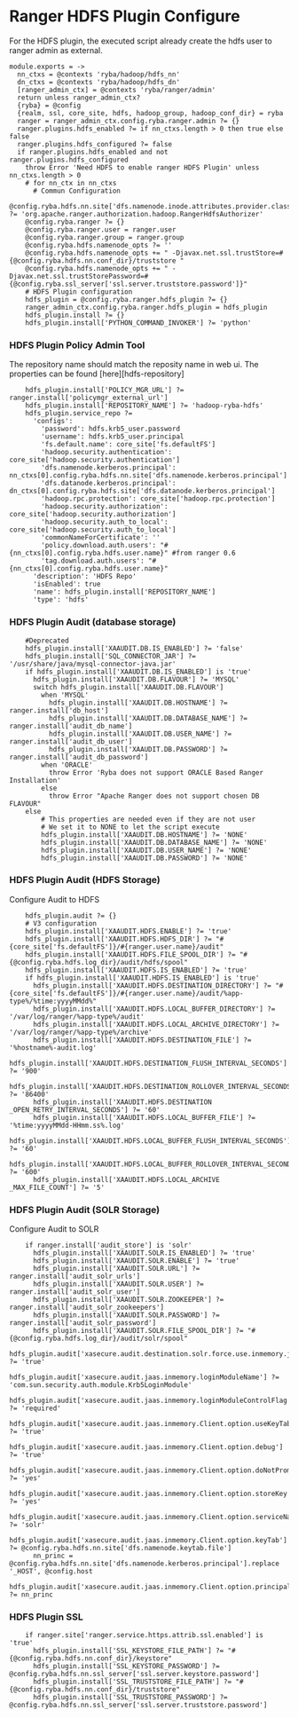 
# Ranger HDFS Plugin Configure

For the HDFS plugin, the executed script already create the hdfs user to ranger admin
as external.

    module.exports = ->
      nn_ctxs = @contexts 'ryba/hadoop/hdfs_nn'
      dn_ctxs = @contexts 'ryba/hadoop/hdfs_dn'
      [ranger_admin_ctx] = @contexts 'ryba/ranger/admin'
      return unless ranger_admin_ctx?
      {ryba} = @config
      {realm, ssl, core_site, hdfs, hadoop_group, hadoop_conf_dir} = ryba
      ranger = ranger_admin_ctx.config.ryba.ranger.admin ?= {}
      ranger.plugins.hdfs_enabled ?= if nn_ctxs.length > 0 then true else false
      ranger.plugins.hdfs_configured ?= false
      if ranger.plugins.hdfs_enabled and not ranger.plugins.hdfs_configured
        throw Error 'Need HDFS to enable ranger HDFS Plugin' unless nn_ctxs.length > 0
        # for nn_ctx in nn_ctxs
          # Commun Configuration
        @config.ryba.hdfs.nn.site['dfs.namenode.inode.attributes.provider.class'] ?= 'org.apache.ranger.authorization.hadoop.RangerHdfsAuthorizer'
        @config.ryba.ranger ?= {}
        @config.ryba.ranger.user = ranger.user
        @config.ryba.ranger.group = ranger.group
        @config.ryba.hdfs.namenode_opts ?= ''
        @config.ryba.hdfs.namenode_opts += " -Djavax.net.ssl.trustStore=#{@config.ryba.hdfs.nn.conf_dir}/truststore "
        @config.ryba.hdfs.namenode_opts += " -Djavax.net.ssl.trustStorePassword=#{@config.ryba.ssl_server['ssl.server.truststore.password']}"
        # HDFS Plugin configuration
        hdfs_plugin = @config.ryba.ranger.hdfs_plugin ?= {}
        ranger_admin_ctx.config.ryba.ranger.hdfs_plugin = hdfs_plugin
        hdfs_plugin.install ?= {}
        hdfs_plugin.install['PYTHON_COMMAND_INVOKER'] ?= 'python'

### HDFS Plugin Policy Admin Tool
The repository name should match the reposity name in web ui.
The properties can be found [here][hdfs-repository]

        hdfs_plugin.install['POLICY_MGR_URL'] ?= ranger.install['policymgr_external_url']
        hdfs_plugin.install['REPOSITORY_NAME'] ?= 'hadoop-ryba-hdfs'
        hdfs_plugin.service_repo ?=
          'configs':
            'password': hdfs.krb5_user.password
            'username': hdfs.krb5_user.principal
            'fs.default.name': core_site['fs.defaultFS']
            'hadoop.security.authentication': core_site['hadoop.security.authentication']
            'dfs.namenode.kerberos.principal': nn_ctxs[0].config.ryba.hdfs.nn.site['dfs.namenode.kerberos.principal']
            'dfs.datanode.kerberos.principal': dn_ctxs[0].config.ryba.hdfs.site['dfs.datanode.kerberos.principal']
            'hadoop.rpc.protection': core_site['hadoop.rpc.protection']
            'hadoop.security.authorization': core_site['hadoop.security.authorization']
            'hadoop.security.auth_to_local': core_site['hadoop.security.auth_to_local']
            'commonNameForCertificate': ''
            'policy.download.auth.users': "#{nn_ctxs[0].config.ryba.hdfs.user.name}" #from ranger 0.6
            'tag.download.auth.users': "#{nn_ctxs[0].config.ryba.hdfs.user.name}"
          'description': 'HDFS Repo'
          'isEnabled': true
          'name': hdfs_plugin.install['REPOSITORY_NAME']
          'type': 'hdfs'

### HDFS Plugin Audit (database storage)

        #Deprecated
        hdfs_plugin.install['XAAUDIT.DB.IS_ENABLED'] ?= 'false'
        hdfs_plugin.install['SQL_CONNECTOR_JAR'] ?= '/usr/share/java/mysql-connector-java.jar'
        if hdfs_plugin.install['XAAUDIT.DB.IS_ENABLED'] is 'true'
          hdfs_plugin.install['XAAUDIT.DB.FLAVOUR'] ?= 'MYSQL'
          switch hdfs_plugin.install['XAAUDIT.DB.FLAVOUR']
            when 'MYSQL'
              hdfs_plugin.install['XAAUDIT.DB.HOSTNAME'] ?= ranger.install['db_host']
              hdfs_plugin.install['XAAUDIT.DB.DATABASE_NAME'] ?= ranger.install['audit_db_name']
              hdfs_plugin.install['XAAUDIT.DB.USER_NAME'] ?= ranger.install['audit_db_user']
              hdfs_plugin.install['XAAUDIT.DB.PASSWORD'] ?= ranger.install['audit_db_password']
            when 'ORACLE'
              throw Error 'Ryba does not support ORACLE Based Ranger Installation'
            else
              throw Error "Apache Ranger does not support chosen DB FLAVOUR"
        else
            # This properties are needed even if they are not user
            # We set it to NONE to let the script execute
            hdfs_plugin.install['XAAUDIT.DB.HOSTNAME'] ?= 'NONE'
            hdfs_plugin.install['XAAUDIT.DB.DATABASE_NAME'] ?= 'NONE'
            hdfs_plugin.install['XAAUDIT.DB.USER_NAME'] ?= 'NONE'
            hdfs_plugin.install['XAAUDIT.DB.PASSWORD'] ?= 'NONE'

### HDFS Plugin Audit (HDFS Storage)
Configure Audit to HDFS

        hdfs_plugin.audit ?= {}
        # V3 configuration
        hdfs_plugin.install['XAAUDIT.HDFS.ENABLE'] ?= 'true'
        hdfs_plugin.install['XAAUDIT.HDFS.HDFS_DIR'] ?= "#{core_site['fs.defaultFS']}/#{ranger.user.name}/audit"
        hdfs_plugin.install['XAAUDIT.HDFS.FILE_SPOOL_DIR'] ?= "#{@config.ryba.hdfs.log_dir}/audit/hdfs/spool"
        hdfs_plugin.install['XAAUDIT.HDFS.IS_ENABLED'] ?= 'true'
        if hdfs_plugin.install['XAAUDIT.HDFS.IS_ENABLED'] is 'true'
          hdfs_plugin.install['XAAUDIT.HDFS.DESTINATION_DIRECTORY'] ?= "#{core_site['fs.defaultFS']}/#{ranger.user.name}/audit/%app-type%/%time:yyyyMMdd%"
          hdfs_plugin.install['XAAUDIT.HDFS.LOCAL_BUFFER_DIRECTORY'] ?= '/var/log/ranger/%app-type%/audit'
          hdfs_plugin.install['XAAUDIT.HDFS.LOCAL_ARCHIVE_DIRECTORY'] ?= '/var/log/ranger/%app-type%/archive'
          hdfs_plugin.install['XAAUDIT.HDFS.DESTINATION_FILE'] ?= '%hostname%-audit.log'
          hdfs_plugin.install['XAAUDIT.HDFS.DESTINATION_FLUSH_INTERVAL_SECONDS'] ?= '900'
          hdfs_plugin.install['XAAUDIT.HDFS.DESTINATION_ROLLOVER_INTERVAL_SECONDS'] ?= '86400'
          hdfs_plugin.install['XAAUDIT.HDFS.DESTINATION _OPEN_RETRY_INTERVAL_SECONDS'] ?= '60'
          hdfs_plugin.install['XAAUDIT.HDFS.LOCAL_BUFFER_FILE'] ?= '%time:yyyyMMdd-HHmm.ss%.log'
          hdfs_plugin.install['XAAUDIT.HDFS.LOCAL_BUFFER_FLUSH_INTERVAL_SECONDS'] ?= '60'
          hdfs_plugin.install['XAAUDIT.HDFS.LOCAL_BUFFER_ROLLOVER_INTERVAL_SECONDS'] ?= '600'
          hdfs_plugin.install['XAAUDIT.HDFS.LOCAL_ARCHIVE _MAX_FILE_COUNT'] ?= '5'

### HDFS Plugin Audit (SOLR Storage)
Configure Audit to SOLR

        if ranger.install['audit_store'] is 'solr'
          hdfs_plugin.install['XAAUDIT.SOLR.IS_ENABLED'] ?= 'true'
          hdfs_plugin.install['XAAUDIT.SOLR.ENABLE'] ?= 'true'
          hdfs_plugin.install['XAAUDIT.SOLR.URL'] ?= ranger.install['audit_solr_urls']
          hdfs_plugin.install['XAAUDIT.SOLR.USER'] ?= ranger.install['audit_solr_user']
          hdfs_plugin.install['XAAUDIT.SOLR.ZOOKEEPER'] ?= ranger.install['audit_solr_zookeepers']
          hdfs_plugin.install['XAAUDIT.SOLR.PASSWORD'] ?= ranger.install['audit_solr_password']
          hdfs_plugin.install['XAAUDIT.SOLR.FILE_SPOOL_DIR'] ?= "#{@config.ryba.hdfs.log_dir}/audit/solr/spool"
          hdfs_plugin.audit['xasecure.audit.destination.solr.force.use.inmemory.jaas.config'] ?= 'true'
          hdfs_plugin.audit['xasecure.audit.jaas.inmemory.loginModuleName'] ?= 'com.sun.security.auth.module.Krb5LoginModule'
          hdfs_plugin.audit['xasecure.audit.jaas.inmemory.loginModuleControlFlag'] ?= 'required'
          hdfs_plugin.audit['xasecure.audit.jaas.inmemory.Client.option.useKeyTab'] ?= 'true'
          hdfs_plugin.audit['xasecure.audit.jaas.inmemory.Client.option.debug'] ?= 'true'
          hdfs_plugin.audit['xasecure.audit.jaas.inmemory.Client.option.doNotPrompt'] ?= 'yes'
          hdfs_plugin.audit['xasecure.audit.jaas.inmemory.Client.option.storeKey'] ?= 'yes'
          hdfs_plugin.audit['xasecure.audit.jaas.inmemory.Client.option.serviceName'] ?= 'solr'
          hdfs_plugin.audit['xasecure.audit.jaas.inmemory.Client.option.keyTab'] ?= @config.ryba.hdfs.nn.site['dfs.namenode.keytab.file']
          nn_princ = @config.ryba.hdfs.nn.site['dfs.namenode.kerberos.principal'].replace '_HOST', @config.host
          hdfs_plugin.audit['xasecure.audit.jaas.inmemory.Client.option.principal'] ?= nn_princ

### HDFS Plugin SSL

        if ranger.site['ranger.service.https.attrib.ssl.enabled'] is 'true'
          hdfs_plugin.install['SSL_KEYSTORE_FILE_PATH'] ?= "#{@config.ryba.hdfs.nn.conf_dir}/keystore"
          hdfs_plugin.install['SSL_KEYSTORE_PASSWORD'] ?= @config.ryba.hdfs.nn.ssl_server['ssl.server.keystore.password']
          hdfs_plugin.install['SSL_TRUSTSTORE_FILE_PATH'] ?= "#{@config.ryba.hdfs.nn.conf_dir}/truststore"
          hdfs_plugin.install['SSL_TRUSTSTORE_PASSWORD'] ?= @config.ryba.hdfs.nn.ssl_server['ssl.server.truststore.password']
